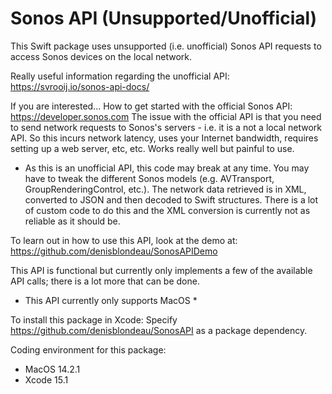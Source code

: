  # Sonos API (Unsupported/Unofficial)

This Swift package uses unsupported (i.e. unofficial) Sonos API requests to access Sonos devices on the local network. 

Really useful information regarding the unofficial API: https://svrooij.io/sonos-api-docs/

If you are interested... How to get started with the official Sonos API: https://developer.sonos.com
The issue with the official API is that you need to send network requests to Sonos's servers - i.e. it is a not a local network API. So this incurs network latency, uses your Internet bandwidth, requires setting up a web server, etc, etc. Works really well but painful to use.

* As this is an unofficial API, this code may break at any time. You may have to tweak the different Sonos models (e.g. AVTransport, GroupRenderingControl, etc.). The network data retrieved is in XML, converted to JSON and then decoded to Swift structures. There is a lot of custom code to do this and the XML conversion is currently not as reliable as it should be.

To learn out in how to use this API, look at the demo at: https://github.com/denisblondeau/SonosAPIDemo

This API is functional but currently only implements a few of the available API calls; there is a lot more that can be done.

* This API currently only supports MacOS *

To install this package in Xcode: Specify https://github.com/denisblondeau/SonosAPI as a package dependency.

Coding environment for this package:
 - MacOS 14.2.1
 - Xcode 15.1
